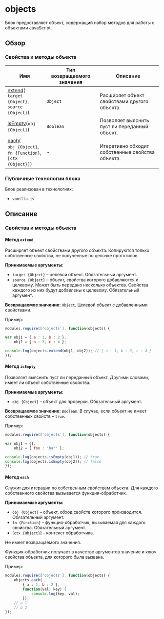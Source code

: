 # objects

Блок предоставляет объект, содержащий набор методов для работы с объектами JavaScript.

## Обзор

### Свойства и методы объекта

| Имя | Тип возвращаемого значения | Описание |
| -------- | --- | -------- |
| <a href="#fields-extend">extend</a>(<br>`target {Object}`, <br>`source {Object}`) | `Object` | Расширяет объект свойствами другого объекта. |
| <a href="#fields-isEmpty">isEmpty</a>(`obj {Object}`) | `Boolean` |  Позволяет выяснить пуст ли переданный объект. |
| <a href="#fields-each">each</a>(<br>`obj {Object}`, <br>`fn {Function}`, <br>`[ctx {Object}]`) | - | Итеративно обходит собственные свойства объекта. |

### Публичные технологии блока

Блок реализован в технологиях:

* `vanilla.js`

## Описание

<a name="fields"></a>

### Свойства и методы объекта

<a name="fields-extend"></a>

#### Метод `extend`

Расширяет объект свойствами другого объекта. Копируются только собственные свойства, не полученные по цепочке прототипов.

**Принимаемые аргументы:**

* `target {Object}` – целевой объект. Обязательный аргумент.
* `source {Object}` – объект, свойства которого добавляются к целевому. Может быть передано несколько объектов. Свойства каждого из них будут добавлены к целевому. Обязательный аргумент.

**Возвращаемое значение:** `Object`. Целевой объект с добавленными свойствами.

Пример:

```js
modules.require(['objects'], function(objects) {

var obj1 = { a : 1, b : 2 },
    obj2 = { b : 3, c : 4 };

console.log(objects.extend(obj1, obj2)); // { a : 1, b : 3, c : 4 }
});
```

<a name="fields-isEmpty"></a>

#### Метод `isEmpty`

Позволяет выяснить пуст ли переданный объект. Другими словами, имеет ли объект собственные свойства.

**Принимаемые аргументы:**

* `obj {Object}` – объект для проверки. Обязательный аргумент.

**Возвращаемое значение:** `Boolean`. В случае, если объект не имеет собственных свойств – `true`.

Пример:

```js
modules.require(['objects'], function(objects) {

var obj1 = {},
    obj2 = { foo : 'bar' };

console.log(objects.isEmpty(obj1)); // true
console.log(objects.isEmpty(obj2)); // false
});
```

<a name="fields-each"></a>

#### Метод `each`

Служит для итерации по собственным свойствам объекта. Для каждого собственного свойства вызывается функция-обработчик.

**Принимаемые аргументы:**

* `obj {Object}` – объект, обход свойств которого производится. Обязательный аргумент.
* `fn {Function}` – функция-обработчик, вызываемая для каждого свойства. Обязательный аргумент.
* [`ctx {Object}`] – контекст обработчика.

Не имеет возвращаемого значения.

Функция-обработчик получает в качестве аргументов значение и ключ свойства объекта, для которого была вызвана.

Пример:

```js
modules.require(['objects'], function(objects) {
    objects.each(
        { a : 1, b : 2 },
        function(val, key) {
            console.log(key, val);
        });
    // a 1
    // b 2
});
```
